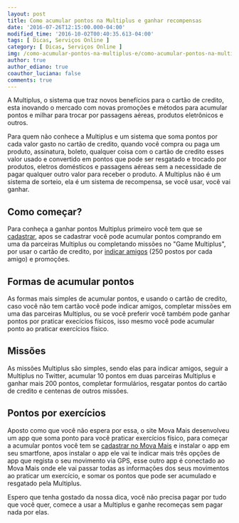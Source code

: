 ```yaml
---
layout: post
title: Como acumular pontos na Multiplus e ganhar recompensas
date: '2016-07-26T12:15:00.000-04:00'
modified_time: '2016-10-02T00:40:35.613-04:00'
tags: [ Dicas, Serviços Online ]
category: [ Dicas, Serviços Online ]
img: /como-acumular-pontos-na-multiplus-e/como-acumular-pontos-na-multiplus-e.jpg
author: true
author_ediano: true
coauthor_luciana: false
comments: true
---
```


A Multiplus, o sistema que traz novos benefícios para o cartão de credito, esta inovando o mercado com novas promoções e métodos para acumular pontos e milhar para trocar por passagens aéreas, produtos eletrônicos e outros.

Para quem não conhece a Multiplus e um sistema que soma pontos por cada valor gasto no cartão de credito, quando você compra ou paga um produto, assinatura, boleto, qualquer coisa com o cartão de credito esses valor usado e convertido em pontos que pode ser resgatado e trocado por produtos, eletros domésticos e passagens aéreas sem a necessidade de pagar qualquer outro valor para receber o produto. A Multiplus não é um sistema de sorteio, ela é um sistema de recompensa, se você usar, você vai ganhar.

## Como começar?
Para conheça a ganhar pontos Multiplus primeiro você tem que se <a href="https://www.pontosmultiplus.com.br/cadastro?id_ind=ZoXfnMjQ3MTAxNgieie" rel="nofollow" target="_blank">cadastrar</a>, apos se cadastrar você pode acumular pontos comprando em uma da parceiras Multiplus ou completando missões no "Game Multiplus", por usar o cartão de credito, por <a href="https://www.pontosmultiplus.com.br/cadastro?id_ind=ZoXfnMjQ3MTAxNgieie" rel="nofollow" target="_blank">indicar amigos</a> (250 postos por cada amigo) e promoções.

## Formas de acumular pontos
As formas mais simples de acumular pontos, e usando o cartão de credito, caso você não tem cartão você pode indicar amigos, completar missões em uma das parceiras Multiplus, ou se você preferir você também pode ganhar pontos por praticar execícios físicos, isso mesmo você pode acumular ponto ao praticar exercícios físico.

## Missões
As missões Multiplus são simples, sendo elas para indicar amigos, seguir a Multiplus no Twitter, acumular 10 pontos em duas parceiras Multiplus e ganhar mais 200 pontos, completar formulários, resgatar pontos do cartão de credito e centenas de outros missões.

## Pontos por exercícios
Aposto como que você não espera por essa, o site Mova Mais desenvolveu um app que soma ponto para você praticar exercícios físico, para começar a acumular pontos você tem se <a href="http://movamais.com/?convite=l3wir0cc30" rel="nofollow" target="_blank">cadastrar no Mova Mais</a> e instalar o app em seu smartfone, apos instalar o app ele vai te indicar mais três opções de app que regista o seu movimento via GPS, esse outro app é conectado ao Mova Mais onde ele vai passar todas as informações dos seus movimentos ao praticar um exercício, e somar os pontos que pode ser acumulado e resgatado pela Multiplus.

Espero que tenha gostado da nossa dica, você não precisa pagar por tudo que você quer, comece a usar a Multiplus e ganhe recomeças sem pagar nada por elas.